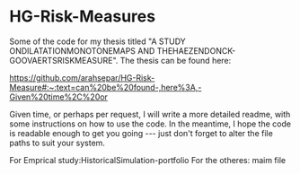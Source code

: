 # HG-Risk-Measures
Some of the code for my thesis titled "A STUDY ONDILATATIONMONOTONEMAPS AND THEHAEZENDONCK-GOOVAERTSRISKMEASURE". The thesis can be found here: 

https://github.com/arahsepar/HG-Risk-Measure#:~:text=can%20be%20found-,here%3A,-Given%20time%2C%20or

Given time, or perhaps per request, I will write a more detailed readme, with some instructions on how to use the code. In the meantime, I hope the code is readable enough to get you going --- just don't forget to alter the file paths to suit your system. 

For Emprical study:HistoricalSimulation-portfolio
For the otheres: maim file 
